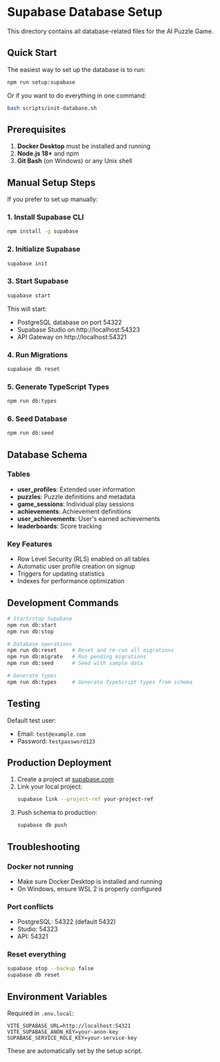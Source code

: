 # Supabase Database Setup

This directory contains all database-related files for the AI Puzzle Game.

## Quick Start

The easiest way to set up the database is to run:

```bash
npm run setup:supabase
```

Or if you want to do everything in one command:

```bash
bash scripts/init-database.sh
```

## Prerequisites

1. **Docker Desktop** must be installed and running
2. **Node.js 18+** and npm
3. **Git Bash** (on Windows) or any Unix shell

## Manual Setup Steps

If you prefer to set up manually:

### 1. Install Supabase CLI

```bash
npm install -g supabase
```

### 2. Initialize Supabase

```bash
supabase init
```

### 3. Start Supabase

```bash
supabase start
```

This will start:
- PostgreSQL database on port 54322
- Supabase Studio on http://localhost:54323
- API Gateway on http://localhost:54321

### 4. Run Migrations

```bash
supabase db reset
```

### 5. Generate TypeScript Types

```bash
npm run db:types
```

### 6. Seed Database

```bash
npm run db:seed
```

## Database Schema

### Tables

- **user_profiles**: Extended user information
- **puzzles**: Puzzle definitions and metadata
- **game_sessions**: Individual play sessions
- **achievements**: Achievement definitions
- **user_achievements**: User's earned achievements
- **leaderboards**: Score tracking

### Key Features

- Row Level Security (RLS) enabled on all tables
- Automatic user profile creation on signup
- Triggers for updating statistics
- Indexes for performance optimization

## Development Commands

```bash
# Start/stop Supabase
npm run db:start
npm run db:stop

# Database operations
npm run db:reset     # Reset and re-run all migrations
npm run db:migrate   # Run pending migrations
npm run db:seed      # Seed with sample data

# Generate types
npm run db:types     # Generate TypeScript types from schema
```

## Testing

Default test user:
- Email: `test@example.com`
- Password: `testpassword123`

## Production Deployment

1. Create a project at [supabase.com](https://supabase.com)
2. Link your local project:
   ```bash
   supabase link --project-ref your-project-ref
   ```
3. Push schema to production:
   ```bash
   supabase db push
   ```

## Troubleshooting

### Docker not running
- Make sure Docker Desktop is installed and running
- On Windows, ensure WSL 2 is properly configured

### Port conflicts
- PostgreSQL: 54322 (default 5432)
- Studio: 54323
- API: 54321

### Reset everything
```bash
supabase stop --backup false
supabase db reset
```

## Environment Variables

Required in `.env.local`:
```env
VITE_SUPABASE_URL=http://localhost:54321
VITE_SUPABASE_ANON_KEY=your-anon-key
SUPABASE_SERVICE_ROLE_KEY=your-service-key
```

These are automatically set by the setup script.